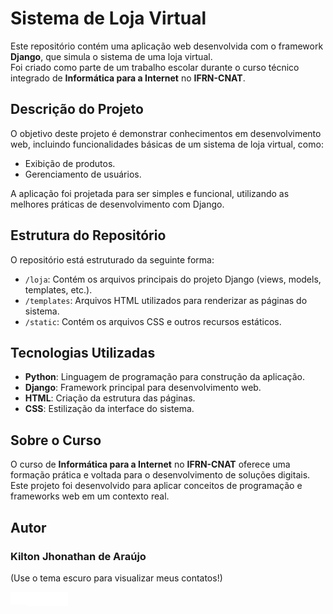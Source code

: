 # Sistema de Loja Virtual

Este repositório contém uma aplicação web desenvolvida com o framework **Django**, que simula o sistema de uma loja virtual.  
Foi criado como parte de um trabalho escolar durante o curso técnico integrado de **Informática para a Internet** no **IFRN-CNAT**.

## Descrição do Projeto

O objetivo deste projeto é demonstrar conhecimentos em desenvolvimento web, incluindo funcionalidades básicas de um sistema de loja virtual, como:  
- Exibição de produtos.  
- Gerenciamento de usuários.  

A aplicação foi projetada para ser simples e funcional, utilizando as melhores práticas de desenvolvimento com Django.

## Estrutura do Repositório

O repositório está estruturado da seguinte forma:  
- `/loja`: Contém os arquivos principais do projeto Django (views, models, templates, etc.).  
- `/templates`: Arquivos HTML utilizados para renderizar as páginas do sistema.  
- `/static`: Contém os arquivos CSS e outros recursos estáticos.  

## Tecnologias Utilizadas

- **Python**: Linguagem de programação para construção da aplicação.  
- **Django**: Framework principal para desenvolvimento web.  
- **HTML**: Criação da estrutura das páginas.  
- **CSS**: Estilização da interface do sistema.  

## Sobre o Curso

O curso de **Informática para a Internet** no **IFRN-CNAT** oferece uma formação prática e voltada para o desenvolvimento de soluções digitais. Este projeto foi desenvolvido para aplicar conceitos de programação e frameworks web em um contexto real.

## Autor

### Kilton Jhonathan de Araújo  
(Use o tema escuro para visualizar meus contatos!)

<a href="mailto:kilton.araujo@gmail.com" target="_blank"><img align="left" alt="Kilton J | Email" height="20px" src="https://github.com/KiltonAraujo/KiltonAraujo/raw/main/src/logos_google-gmail.png" /></a>
<a href="https://www.linkedin.com/in/kilton-araújo-7022902bb/" target="_blank"><img align="left" alt="Kilton J | LinkedIn" width="22px" src="https://github.com/KiltonAraujo/KiltonAraujo/raw/main/src/mdi_linkedin.png" /></a>
<a href="https://dribbble.com/KiltonAraujo" target="_blank"><img align="left" alt="Kilton J | Dribbble" width="22px" src="https://github.com/KiltonAraujo/KiltonAraujo/raw/main/src/icon-dribbble.png" /></a>
<a href="https://www.instagram.com/kinnzin/" target="_blank"><img align="left" alt="Kilton J | Instagram" width="22px" src="https://github.com/KiltonAraujo/KiltonAraujo/raw/main/src/mdi_instagram.png" /></a>
